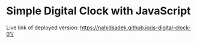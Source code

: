 # Simple Digital Clock with JavaScript

Live link of deployed version: https://nahidsadek.github.io/js-digital-clock-01/

